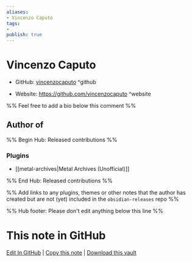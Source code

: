 ```yaml
---
aliases:
- Vincenzo Caputo
tags:
- 
publish: true
---
```


# Vincenzo Caputo

- GitHub: [vincenzocaputo](https://github.com/vincenzocaputo/) ^github
<!-- - Discord: `@` ^discord-->
- Website: <https://github.com/vincenzocaputo> ^website
<!-- - [[Publish sites|Publish site]]: <https://> ^publish-->

%% Feel free to add a bio below this comment %%


## Author of

%% Begin Hub: Released contributions %%
### Plugins
- [[metal-archives|Metal Archives (Unofficial)]]

%% End Hub: Released contributions %%

%% Add links to any plugins, themes or other notes that the author has created but are not (yet) included in the `obsidian-releases` repo %%

<!--
### Unlisted plugins
-->

<!--
### Others
-->

<!--
## Sponsor this author
-->

<!-- - [[GitHub sponsors]]: [Sponsor @vincenzocaputo on GitHub Sponsors](https://github.com/sponsors/vincenzocaputo) ^github-sponsor-->
<!-- - [[Buy me a coffee]]: <https://> ^buy-me-a-coffee-->
<!-- - [[PayPal]]: <https://> ^paypal-->
<!-- - [[Patreon]]: <https://> ^patreon-->

<!--
## Follow this author
-->

<!-- - [[YouTube Channels|On YouTube]]: <https://> ^youtube-->
<!-- - Twitter: <https://> ^twitter-->
<!-- - ... -->

%% Hub footer: Please don't edit anything below this line %%

# This note in GitHub

<span class="git-footer">[Edit In GitHub](https://github.dev/obsidian-community/obsidian-hub/blob/main/01%20-%20Community/People/vincenzocaputo.md "git-hub-edit-note") | [Copy this note](https://raw.githubusercontent.com/obsidian-community/obsidian-hub/main/01%20-%20Community/People/vincenzocaputo.md "git-hub-copy-note") | [Download this vault](https://github.com/obsidian-community/obsidian-hub/archive/refs/heads/main.zip "git-hub-download-vault") </span>
